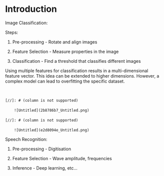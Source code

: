# Introduction
Image Classification:

Steps:

1. Pre-processing - Rotate and align images

2. Feature Selection - Measure properties in the image

3. Classification - Find a threshold that classifies different images

Using multiple features for classification results in a multi-dimensional feature vector. This idea can be extended to higher dimensions. However, a complex model can lead to overfitting the specific dataset.

<br/>

[//]: # (column_list is not supported)

	[//]: # (column is not supported)

		![Untitled](2b8786b7_Untitled.png)

	[//]: # (column is not supported)

		![Untitled](e2d8094e_Untitled.png)

Speech Recognition:

1. Pre-processing - Digitisation

2. Feature Selection - Wave amplitude, frequencies

3. Inference - Deep learning, etc…

<br/>

